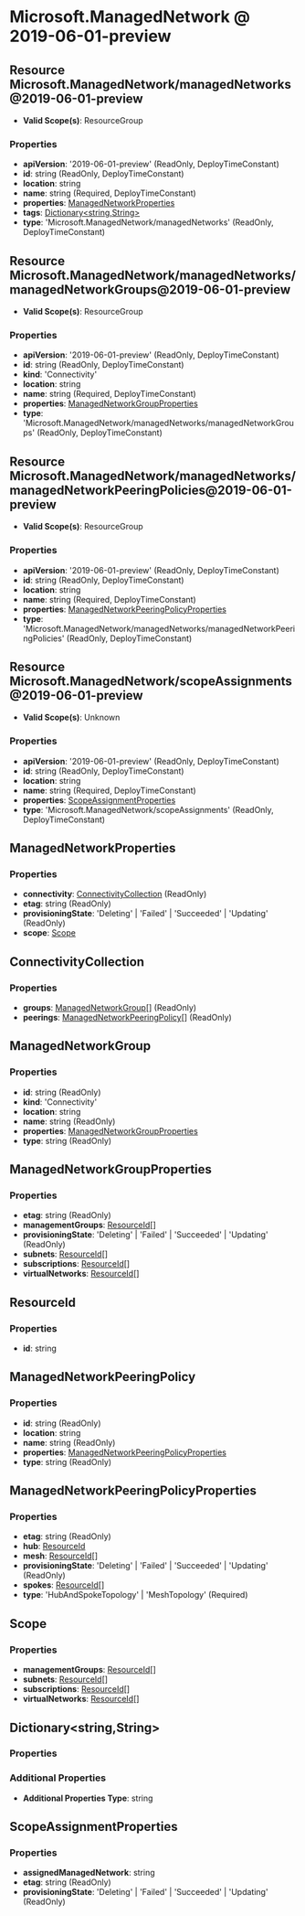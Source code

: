 # Microsoft.ManagedNetwork @ 2019-06-01-preview

## Resource Microsoft.ManagedNetwork/managedNetworks@2019-06-01-preview
* **Valid Scope(s)**: ResourceGroup
### Properties
* **apiVersion**: '2019-06-01-preview' (ReadOnly, DeployTimeConstant)
* **id**: string (ReadOnly, DeployTimeConstant)
* **location**: string
* **name**: string (Required, DeployTimeConstant)
* **properties**: [ManagedNetworkProperties](#managednetworkproperties)
* **tags**: [Dictionary<string,String>](#dictionarystringstring)
* **type**: 'Microsoft.ManagedNetwork/managedNetworks' (ReadOnly, DeployTimeConstant)

## Resource Microsoft.ManagedNetwork/managedNetworks/managedNetworkGroups@2019-06-01-preview
* **Valid Scope(s)**: ResourceGroup
### Properties
* **apiVersion**: '2019-06-01-preview' (ReadOnly, DeployTimeConstant)
* **id**: string (ReadOnly, DeployTimeConstant)
* **kind**: 'Connectivity'
* **location**: string
* **name**: string (Required, DeployTimeConstant)
* **properties**: [ManagedNetworkGroupProperties](#managednetworkgroupproperties)
* **type**: 'Microsoft.ManagedNetwork/managedNetworks/managedNetworkGroups' (ReadOnly, DeployTimeConstant)

## Resource Microsoft.ManagedNetwork/managedNetworks/managedNetworkPeeringPolicies@2019-06-01-preview
* **Valid Scope(s)**: ResourceGroup
### Properties
* **apiVersion**: '2019-06-01-preview' (ReadOnly, DeployTimeConstant)
* **id**: string (ReadOnly, DeployTimeConstant)
* **location**: string
* **name**: string (Required, DeployTimeConstant)
* **properties**: [ManagedNetworkPeeringPolicyProperties](#managednetworkpeeringpolicyproperties)
* **type**: 'Microsoft.ManagedNetwork/managedNetworks/managedNetworkPeeringPolicies' (ReadOnly, DeployTimeConstant)

## Resource Microsoft.ManagedNetwork/scopeAssignments@2019-06-01-preview
* **Valid Scope(s)**: Unknown
### Properties
* **apiVersion**: '2019-06-01-preview' (ReadOnly, DeployTimeConstant)
* **id**: string (ReadOnly, DeployTimeConstant)
* **location**: string
* **name**: string (Required, DeployTimeConstant)
* **properties**: [ScopeAssignmentProperties](#scopeassignmentproperties)
* **type**: 'Microsoft.ManagedNetwork/scopeAssignments' (ReadOnly, DeployTimeConstant)

## ManagedNetworkProperties
### Properties
* **connectivity**: [ConnectivityCollection](#connectivitycollection) (ReadOnly)
* **etag**: string (ReadOnly)
* **provisioningState**: 'Deleting' | 'Failed' | 'Succeeded' | 'Updating' (ReadOnly)
* **scope**: [Scope](#scope)

## ConnectivityCollection
### Properties
* **groups**: [ManagedNetworkGroup](#managednetworkgroup)[] (ReadOnly)
* **peerings**: [ManagedNetworkPeeringPolicy](#managednetworkpeeringpolicy)[] (ReadOnly)

## ManagedNetworkGroup
### Properties
* **id**: string (ReadOnly)
* **kind**: 'Connectivity'
* **location**: string
* **name**: string (ReadOnly)
* **properties**: [ManagedNetworkGroupProperties](#managednetworkgroupproperties)
* **type**: string (ReadOnly)

## ManagedNetworkGroupProperties
### Properties
* **etag**: string (ReadOnly)
* **managementGroups**: [ResourceId](#resourceid)[]
* **provisioningState**: 'Deleting' | 'Failed' | 'Succeeded' | 'Updating' (ReadOnly)
* **subnets**: [ResourceId](#resourceid)[]
* **subscriptions**: [ResourceId](#resourceid)[]
* **virtualNetworks**: [ResourceId](#resourceid)[]

## ResourceId
### Properties
* **id**: string

## ManagedNetworkPeeringPolicy
### Properties
* **id**: string (ReadOnly)
* **location**: string
* **name**: string (ReadOnly)
* **properties**: [ManagedNetworkPeeringPolicyProperties](#managednetworkpeeringpolicyproperties)
* **type**: string (ReadOnly)

## ManagedNetworkPeeringPolicyProperties
### Properties
* **etag**: string (ReadOnly)
* **hub**: [ResourceId](#resourceid)
* **mesh**: [ResourceId](#resourceid)[]
* **provisioningState**: 'Deleting' | 'Failed' | 'Succeeded' | 'Updating' (ReadOnly)
* **spokes**: [ResourceId](#resourceid)[]
* **type**: 'HubAndSpokeTopology' | 'MeshTopology' (Required)

## Scope
### Properties
* **managementGroups**: [ResourceId](#resourceid)[]
* **subnets**: [ResourceId](#resourceid)[]
* **subscriptions**: [ResourceId](#resourceid)[]
* **virtualNetworks**: [ResourceId](#resourceid)[]

## Dictionary<string,String>
### Properties
### Additional Properties
* **Additional Properties Type**: string

## ScopeAssignmentProperties
### Properties
* **assignedManagedNetwork**: string
* **etag**: string (ReadOnly)
* **provisioningState**: 'Deleting' | 'Failed' | 'Succeeded' | 'Updating' (ReadOnly)

